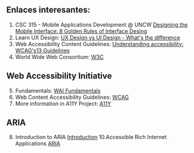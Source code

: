 ## Enlaces interesantes:
1. CSC 315 - Mobile Applications Development @ UNCW [Designing the Mobile Interface: 8 Golden Rules of Interface Desing](https://www.youtube.com/watch?v=INY_M3Ebtck)
2. Learn UX Design: [UX Design vs UI Design - What's the difference](https://www.youtube.com/watch?v=5CxXhyhT6Fc)
3. Web Accessibility Content Guidelines: [Understanding accessibility: WCAG's13 Guidelines](https://www.youtube.com/watch?v=RjpvOqZigao&t=869s)
4. World Wide Web Consortium: [W3C](https://www.w3.org/)

## Web Accessibility Initiative
5. Fundamentals: [WAI Fundamentals](https://www.w3.org/WAI/fundamentals/)
6. Web Content Accessibility Guidelines: [WCAG](https://www.w3.org/WAI/standards-guidelines/wcag/)
7. More information in A11Y Project: [A11Y](https://www.a11yproject.com/posts/what-is-wai/)

## ARIA
8. Introduction to ARIA [Introduction](https://web.dev/semantics-aria/)
10.Accessible Rich Internet Applications [ARIA](https://www.lullabot.com/articles/what-heck-aria-beginners-guide-aria-accessibility)
